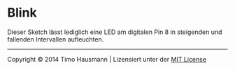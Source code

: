# Blink
Dieser Sketch lässt lediglich eine LED am digitalen Pin 8 in steigenden und fallenden Intervallen aufleuchten.

---

Copyright © 2014 Timo Hausmann | Lizensiert unter der [MIT License](http://opensource.org/licenses/mit-license.php)
